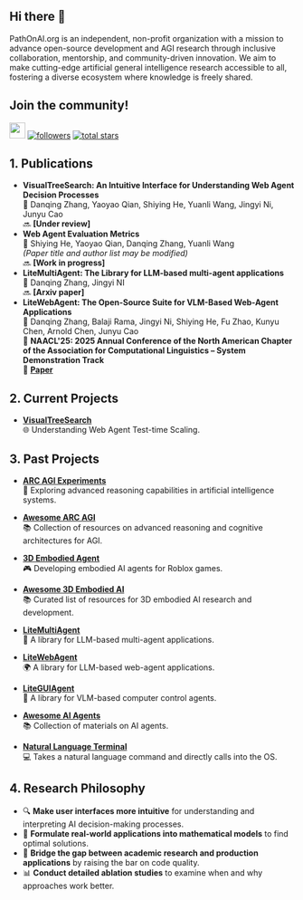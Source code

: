 ## Hi there 👋
PathOnAI.org is an independent, non-profit organization with a mission to advance open-source development and AGI research through inclusive collaboration, mentorship, and community-driven innovation. We aim to make cutting-edge artificial general intelligence research accessible to all, fostering a diverse ecosystem where knowledge is freely shared.

## Join the community!
<p align="left">
    <a href="https://discord.gg/UTxjyNwTeP">
        <img src="https://dcbadge.limes.pink/api/server/UTxjyNwTeP" height="28"></a>
    <a href="https://github.com/PathOnAI?tab=followers">
        <img alt="followers" title="Follow me on Github" src="https://custom-icon-badges.demolab.com/github/followers/PathOnAI?color=236ad3&labelColor=1155ba&style=for-the-badge&logo=person-add&label=Follow&logoColor=white"/></a>
    <a href="https://github.com/PathOnAI?tab=repositories&sort=stargazers">
        <img alt="total stars" title="Total stars on GitHub" src="https://custom-icon-badges.demolab.com/github/stars/PathOnAI?color=55960c&style=for-the-badge&labelColor=488207&logo=star"/></a>
</p>

## 1. Publications

- **VisualTreeSearch: An Intuitive Interface for Understanding Web Agent Decision Processes**  
  📝 Danqing Zhang, Yaoyao Qian, Shiying He, Yuanli Wang, Jingyi Ni, Junyu Cao   
  🔜 **[Under review]**
- **Web Agent Evaluation Metrics**  
  📝 Shiying He, Yaoyao Qian, Danqing Zhang, Yuanli Wang  
  *(Paper title and author list may be modified)*  
  🔜 **[Work in progress]**
- **LiteMultiAgent: The Library for LLM-based multi-agent applications**  
  📝 Danqing Zhang, Jingyi NI   
  🔜 **[Arxiv paper]**
- **LiteWebAgent: The Open-Source Suite for VLM-Based Web-Agent Applications**  
  📝 Danqing Zhang, Balaji Rama, Jingyi Ni, Shiying He, Fu Zhao, Kunyu Chen, Arnold Chen, Junyu Cao  
  📄 **NAACL'25: 2025 Annual Conference of the North American Chapter of the Association for Computational Linguistics – System Demonstration Track**  
  🔗 **[Paper](https://arxiv.org/abs/2503.02950)**

## 2. Current Projects

- **[VisualTreeSearch](https://github.com/PathOnAI/VisualTreeSearch-Demo)**  
  🌐 Understanding Web Agent Test-time Scaling.

## 3. Past Projects
- **[ARC AGI Experiments](https://github.com/PathOnAI/arc-agi-experiments)**  
  🧠 Exploring advanced reasoning capabilities in artificial intelligence systems.

- **[Awesome ARC AGI](https://github.com/PathOnAI/awesome-arc-agi)**  
  📚 Collection of resources on advanced reasoning and cognitive architectures for AGI.
  
- **[3D Embodied Agent](https://github.com/PathOnAI/roblox-game-ai-backend)**  
  🎮 Developing embodied AI agents for Roblox games.

- **[Awesome 3D Embodied AI](https://github.com/PathOnAI/awesome-3d-embodied-ai)**  
  📚 Curated list of resources for 3D embodied AI research and development.

- **[LiteMultiAgent](https://github.com/PathOnAI/LiteMultiAgent)**  
  👥 A library for LLM-based multi-agent applications.

- **[LiteWebAgent](https://github.com/PathOnAI/LiteWebAgent)**  
  🌍 A library for LLM-based web-agent applications.

- **[LiteGUIAgent](https://github.com/PathOnAI/LiteGUIAgent)**  
  🤖 A library for VLM-based computer control agents.

- **[Awesome AI Agents](https://github.com/PathOnAI/awesome-ai-agents)**  
  📚 Collection of materials on AI agents.

- **[Natural Language Terminal](https://github.com/PathOnAI/NaturalLanguageTerminal)**  
  💻 Takes a natural language command and directly calls into the OS.

## 4. Research Philosophy

- 🔍 **Make user interfaces more intuitive** for understanding and interpreting AI decision-making processes.
- 🧮 **Formulate real-world applications into mathematical models** to find optimal solutions.
- 🔄 **Bridge the gap between academic research and production applications** by raising the bar on code quality.
- 📊 **Conduct detailed ablation studies** to examine when and why approaches work better.


